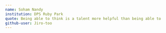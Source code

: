 ```yaml
---
name: Soham Nandy
institution: DPS Ruby Park
quote: Being able to think is a talent more helpful than being able to memorize.
github-user: Jiro-too
---
```

